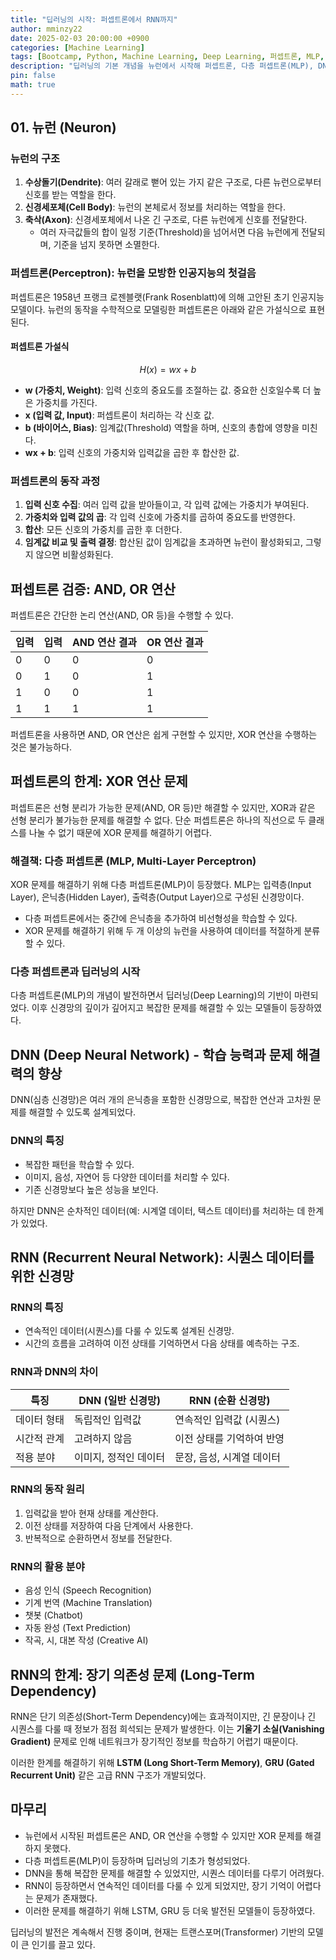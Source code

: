 ```yaml
---
title: "딥러닝의 시작: 퍼셉트론에서 RNN까지"
author: mminzy22
date: 2025-02-03 20:00:00 +0900
categories: [Machine Learning]
tags: [Bootcamp, Python, Machine Learning, Deep Learning, 퍼셉트론, MLP, DNN, RNN, TIL]
description: "딥러닝의 기본 개념을 뉴런에서 시작해 퍼셉트론, 다층 퍼셉트론(MLP), DNN, RNN까지 살펴보기. XOR 문제 해결부터 순환 신경망(RNN)의 등장까지, 인공지능의 발전 과정"
pin: false
math: true
---
```



## 01. 뉴런 (Neuron)

### 뉴런의 구조

1. **수상돌기(Dendrite)**: 여러 갈래로 뻗어 있는 가지 같은 구조로, 다른 뉴런으로부터 신호를 받는 역할을 한다.
2. **신경세포체(Cell Body)**: 뉴런의 본체로서 정보를 처리하는 역할을 한다.
3. **축삭(Axon)**: 신경세포체에서 나온 긴 구조로, 다른 뉴런에게 신호를 전달한다.
    - 여러 자극값들의 합이 일정 기준(Threshold)을 넘어서면 다음 뉴런에게 전달되며, 기준을 넘지 못하면 소멸한다.


### 퍼셉트론(Perceptron): 뉴런을 모방한 인공지능의 첫걸음

퍼셉트론은 1958년 프랭크 로젠블랫(Frank Rosenblatt)에 의해 고안된 초기 인공지능 모델이다. 뉴런의 동작을 수학적으로 모델링한 퍼셉트론은 아래와 같은 가설식으로 표현된다.

#### 퍼셉트론 가설식

$$ H(x) = wx + b $$

- **w (가중치, Weight)**: 입력 신호의 중요도를 조절하는 값. 중요한 신호일수록 더 높은 가중치를 가진다.
- **x (입력 값, Input)**: 퍼셉트론이 처리하는 각 신호 값.
- **b (바이어스, Bias)**: 임계값(Threshold) 역할을 하며, 신호의 총합에 영향을 미친다.
- **wx + b**: 입력 신호의 가중치와 입력값을 곱한 후 합산한 값.

### 퍼셉트론의 동작 과정

1. **입력 신호 수집**: 여러 입력 값을 받아들이고, 각 입력 값에는 가중치가 부여된다.
2. **가중치와 입력 값의 곱**: 각 입력 신호에 가중치를 곱하여 중요도를 반영한다.
3. **합산**: 모든 신호의 가중치를 곱한 후 더한다.
4. **임계값 비교 및 출력 결정**: 합산된 값이 임계값을 초과하면 뉴런이 활성화되고, 그렇지 않으면 비활성화된다.


## 퍼셉트론 검증: AND, OR 연산

퍼셉트론은 간단한 논리 연산(AND, OR 등)을 수행할 수 있다.

| 입력 | 입력 | AND 연산 결과 | OR 연산 결과 |
|---|---|---|---|
| 0 | 0 | 0 | 0 |
| 0 | 1 | 0 | 1 |
| 1 | 0 | 0 | 1 |
| 1 | 1 | 1 | 1 |

퍼셉트론을 사용하면 AND, OR 연산은 쉽게 구현할 수 있지만, XOR 연산을 수행하는 것은 불가능하다.


## 퍼셉트론의 한계: XOR 연산 문제

퍼셉트론은 선형 분리가 가능한 문제(AND, OR 등)만 해결할 수 있지만, XOR과 같은 선형 분리가 불가능한 문제를 해결할 수 없다. 단순 퍼셉트론은 하나의 직선으로 두 클래스를 나눌 수 없기 때문에 XOR 문제를 해결하기 어렵다.

### 해결책: 다층 퍼셉트론 (MLP, Multi-Layer Perceptron)

XOR 문제를 해결하기 위해 다층 퍼셉트론(MLP)이 등장했다. MLP는 입력층(Input Layer), 은닉층(Hidden Layer), 출력층(Output Layer)으로 구성된 신경망이다.

- 다층 퍼셉트론에서는 중간에 은닉층을 추가하여 비선형성을 학습할 수 있다.
- XOR 문제를 해결하기 위해 두 개 이상의 뉴런을 사용하여 데이터를 적절하게 분류할 수 있다.

### 다층 퍼셉트론과 딥러닝의 시작

다층 퍼셉트론(MLP)의 개념이 발전하면서 딥러닝(Deep Learning)의 기반이 마련되었다. 이후 신경망의 깊이가 깊어지고 복잡한 문제를 해결할 수 있는 모델들이 등장하였다.


## DNN (Deep Neural Network) - 학습 능력과 문제 해결력의 향상

DNN(심층 신경망)은 여러 개의 은닉층을 포함한 신경망으로, 복잡한 연산과 고차원 문제를 해결할 수 있도록 설계되었다.

### DNN의 특징

- 복잡한 패턴을 학습할 수 있다.
- 이미지, 음성, 자연어 등 다양한 데이터를 처리할 수 있다.
- 기존 신경망보다 높은 성능을 보인다.

하지만 DNN은 순차적인 데이터(예: 시계열 데이터, 텍스트 데이터)를 처리하는 데 한계가 있었다.


## RNN (Recurrent Neural Network): 시퀀스 데이터를 위한 신경망

### RNN의 특징

- 연속적인 데이터(시퀀스)를 다룰 수 있도록 설계된 신경망.
- 시간의 흐름을 고려하여 이전 상태를 기억하면서 다음 상태를 예측하는 구조.

### RNN과 DNN의 차이

| 특징 | DNN (일반 신경망) | RNN (순환 신경망) |
|---|---|---|
| 데이터 형태 | 독립적인 입력값 | 연속적인 입력값 (시퀀스) |
| 시간적 관계 | 고려하지 않음 | 이전 상태를 기억하여 반영 |
| 적용 분야 | 이미지, 정적인 데이터 | 문장, 음성, 시계열 데이터 |

### RNN의 동작 원리

1. 입력값을 받아 현재 상태를 계산한다.
2. 이전 상태를 저장하여 다음 단계에서 사용한다.
3. 반복적으로 순환하면서 정보를 전달한다.

### RNN의 활용 분야

- 음성 인식 (Speech Recognition)
- 기계 번역 (Machine Translation)
- 챗봇 (Chatbot)
- 자동 완성 (Text Prediction)
- 작곡, 시, 대본 작성 (Creative AI)


## RNN의 한계: 장기 의존성 문제 (Long-Term Dependency)

RNN은 단기 의존성(Short-Term Dependency)에는 효과적이지만, 긴 문장이나 긴 시퀀스를 다룰 때 정보가 점점 희석되는 문제가 발생한다. 이는 **기울기 소실(Vanishing Gradient)** 문제로 인해 네트워크가 장기적인 정보를 학습하기 어렵기 때문이다.

이러한 한계를 해결하기 위해 **LSTM (Long Short-Term Memory)**, **GRU (Gated Recurrent Unit)** 같은 고급 RNN 구조가 개발되었다.


## 마무리

- 뉴런에서 시작된 퍼셉트론은 AND, OR 연산을 수행할 수 있지만 XOR 문제를 해결하지 못했다.
- 다층 퍼셉트론(MLP)이 등장하며 딥러닝의 기초가 형성되었다.
- DNN을 통해 복잡한 문제를 해결할 수 있었지만, 시퀀스 데이터를 다루기 어려웠다.
- RNN이 등장하면서 연속적인 데이터를 다룰 수 있게 되었지만, 장기 기억이 어렵다는 문제가 존재했다.
- 이러한 문제를 해결하기 위해 LSTM, GRU 등 더욱 발전된 모델들이 등장하였다.

딥러닝의 발전은 계속해서 진행 중이며, 현재는 트랜스포머(Transformer) 기반의 모델이 큰 인기를 끌고 있다.
